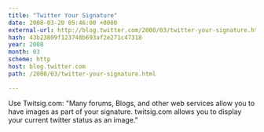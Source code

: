 ```yaml
---
title: "Twitter Your Signature"
date: 2008-03-20 05:46:00 +0000
external-url: http://blog.twitter.com/2008/03/twitter-your-signature.html
hash: 43b23809f123748b693af2e271c47318
year: 2008
month: 03
scheme: http
host: blog.twitter.com
path: /2008/03/twitter-your-signature.html

---
```


Use Twitsig.com: "Many forums, Blogs, and other web services allow you to have images as part of your signature. twitsig.com allows you to display your current twitter status as an image."
